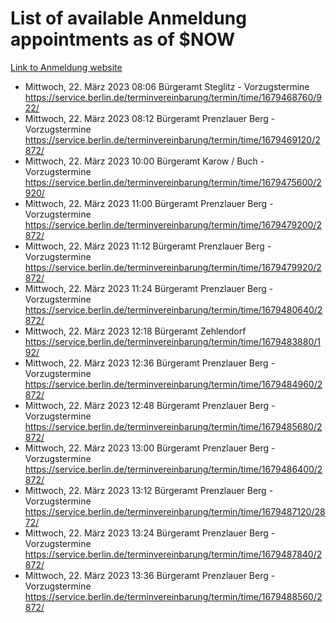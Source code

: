 # List of available Anmeldung appointments as of $NOW
[Link to Anmeldung website](https://service.berlin.de/terminvereinbarung/termin/tag.php?termin=1&anliegen[]=120686&dienstleisterlist=122210,122217,327316,122219,327312,122227,327314,122231,327346,122243,327348,122254,122252,329742,122260,329745,122262,329748,122271,327278,122273,327274,122277,327276,330436,122280,327294,122282,327290,122284,327292,122291,327270,122285,327266,122286,327264,122296,327268,150230,329760,122297,327286,122294,327284,122312,329763,122314,329775,122304,327330,122311,327334,122309,327332,317869,122281,327352,122279,329772,122283,122276,327324,122274,327326,122267,329766,122246,327318,122251,327320,122257,327322,122208,327298,122226,327300&herkunft=http%3A%2F%2Fservice.berlin.de%2Fdienstleistung%2F120686%2F)
- Mittwoch, 22. März 2023 08:06 Bürgeramt Steglitz - Vorzugstermine https://service.berlin.de/terminvereinbarung/termin/time/1679468760/922/
- Mittwoch, 22. März 2023 08:12 Bürgeramt Prenzlauer Berg - Vorzugstermine https://service.berlin.de/terminvereinbarung/termin/time/1679469120/2872/
- Mittwoch, 22. März 2023 10:00 Bürgeramt Karow / Buch - Vorzugstermine https://service.berlin.de/terminvereinbarung/termin/time/1679475600/2920/
- Mittwoch, 22. März 2023 11:00 Bürgeramt Prenzlauer Berg - Vorzugstermine https://service.berlin.de/terminvereinbarung/termin/time/1679479200/2872/
- Mittwoch, 22. März 2023 11:12 Bürgeramt Prenzlauer Berg - Vorzugstermine https://service.berlin.de/terminvereinbarung/termin/time/1679479920/2872/
- Mittwoch, 22. März 2023 11:24 Bürgeramt Prenzlauer Berg - Vorzugstermine https://service.berlin.de/terminvereinbarung/termin/time/1679480640/2872/
- Mittwoch, 22. März 2023 12:18 Bürgeramt Zehlendorf https://service.berlin.de/terminvereinbarung/termin/time/1679483880/192/
- Mittwoch, 22. März 2023 12:36 Bürgeramt Prenzlauer Berg - Vorzugstermine https://service.berlin.de/terminvereinbarung/termin/time/1679484960/2872/
- Mittwoch, 22. März 2023 12:48 Bürgeramt Prenzlauer Berg - Vorzugstermine https://service.berlin.de/terminvereinbarung/termin/time/1679485680/2872/
- Mittwoch, 22. März 2023 13:00 Bürgeramt Prenzlauer Berg - Vorzugstermine https://service.berlin.de/terminvereinbarung/termin/time/1679486400/2872/
- Mittwoch, 22. März 2023 13:12 Bürgeramt Prenzlauer Berg - Vorzugstermine https://service.berlin.de/terminvereinbarung/termin/time/1679487120/2872/
- Mittwoch, 22. März 2023 13:24 Bürgeramt Prenzlauer Berg - Vorzugstermine https://service.berlin.de/terminvereinbarung/termin/time/1679487840/2872/
- Mittwoch, 22. März 2023 13:36 Bürgeramt Prenzlauer Berg - Vorzugstermine https://service.berlin.de/terminvereinbarung/termin/time/1679488560/2872/

